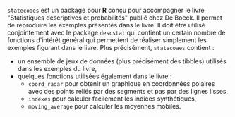 `statecoaes` est un package pour **R** conçu pour accompagner le livre
"Statistiques descriptives et probabilités" publié chez De Boeck. Il
permet de reproduire les exemples présentés dans le livre. Il doit
être utilisé conjointement avec le package `descstat` qui contient un
certain nombre de fonctions d'intérêt général qui permettent de
réaliser simplement les exemples figurant dans le livre. Plus
précisément, `statecoaes` contient :

- un ensemble de jeux de données (plus précisément des tibbles)
  utilisés dans les exemples du livre,
- quelques fonctions utilisées également dans le livre :
  - `coord_radar` pour obtenir un graphique en coordonnées polaires
    avec des points reliés par des segments et pas par des lignes
    lisses,
  - `indexes` pour calculer facilement les indices synthétiques,
  - `moving_average` pour calculer les moyennes mobiles.

